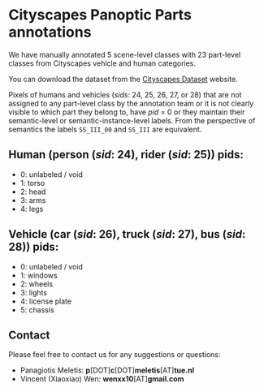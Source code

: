 
# Cityscapes Panoptic Parts annotations
We have manually annotated 5 scene-level classes with 23 part-level classes from Cityscapes vehicle and human categories.

You can download the dataset from the [Cityscapes Dataset](https://www.cityscapes-dataset.com/login/) website.

Pixels of humans and vehicles (_sids_: 24, 25, 26, 27, or 28) that are not assigned to any part-level class by the annotation team or it is not clearly visible to which part they belong to, have _pid_ = 0 or they maintain their semantic-level or semantic-instance-level labels. From the perspective of semantics the labels `SS_III_00` and `SS_III` are equivalent.

## Human (person (_sid_: 24), rider (_sid_: 25)) pids:
* 0: unlabeled / void
* 1: torso
* 2: head
* 3: arms
* 4: legs

## Vehicle (car (_sid_: 26), truck (_sid_: 27), bus (_sid_: 28)) pids:
* 0: unlabeled / void
* 1: windows
* 2: wheels
* 3: lights
* 4: license plate
* 5: chassis

## Contact
Please feel free to contact us for any suggestions or questions:
* Panagiotis Meletis: **p**[DOT]**c**[DOT]**meletis**[AT]**tue.nl**
* Vincent (Xiaoxiao) Wen: **wenxx10**[AT]**gmail.com**

